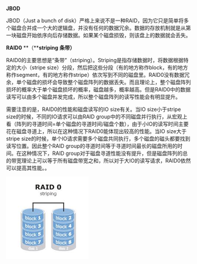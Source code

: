 **JBOD**

JBOD（Just a bunch of disk）严格上来说不是一种RAID，因为它只是简单将多个磁盘合并成一个大的逻辑盘，并没有任何的数据冗余。数据的存放机制就是从第一块磁盘开始依序向后存储数据。如果某个磁盘损毁，则该盘上的数据就会丢失。

**RAID0** **（****striping** **条带）**

RAID0的主要思想是“条带”（striping）。Striping是指存储数据时，将数据根据特定的大小（stripe size）分段，然后把这些分段（有的地方称作block，有的地方称作segment，有的地方称作stripe）依次写到不同的磁盘里。RAID0没有数据冗余，单个磁盘的损坏会导致整个磁盘阵列的数据丢失。而且理论上，整个磁盘阵列损坏的概率大于单个磁盘损坏的概率，磁盘越多，概率越高。但是RAID0中的数据读写可以由多个磁盘并发完成，所以整个磁盘阵列的读写性能会有明显提升。

需要注意的是，RAID0的性能和磁盘读写的IO size有关。当IO size小于stripe size的时候，不同的IO请求可以由RAID group中的不同磁盘并行执行，从宏观上看（阵列的寻道时间=单个磁盘的寻道时间/磁盘个数），由于小IO的读写时间主要花在磁盘寻道上，所以在这种情况下RAID0能体现出较高的性能。当IO size大于stripe size的时候，单个IO请求需要多个磁盘共同执行，多个磁盘的磁头都要找到读写位置。因此整个RAID group的寻道时间等于寻道时间最长的磁盘所用的时间。在这种情况下，RAID group对于磁盘寻道性能没有提升，但是磁盘阵列的总的带宽理论上可以等于所有磁盘带宽之和，所以对于大IO的读写请求，RAID0依然可以提高其性能。。

![](../images/7A2B20CF-DD80-434D-8A91-64515B141F84.png)